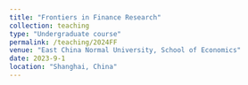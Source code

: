```yaml
---
title: "Frontiers in Finance Research"
collection: teaching
type: "Undergraduate course"
permalink: /teaching/2024FF
venue: "East China Normal University, School of Economics"
date: 2023-9-1
location: "Shanghai, China"
---
```


